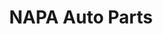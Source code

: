 ---
title: "NAPA Auto Parts"
url: /spokane/napa-auto-parts-north-division-street/
shop: Autoteile
---